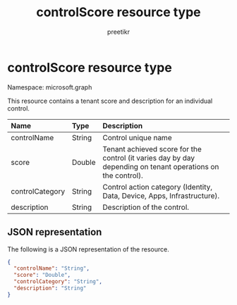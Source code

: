 ﻿---
title: " controlScore resource type"
description: "This resource contains a tenant score and description for an individual control."
localization_priority: Normal
doc_type: resourcePageType
ms.prod: ""
author: "preetikr"
---

#  controlScore resource type

Namespace: microsoft.graph

This resource contains a tenant score and description for an individual control.

| Name            | Type   | Description                                                                                                 |
| :-------------- | :----- | :---------------------------------------------------------------------------------------------------------- |
| controlName     | String | Control unique name                                                                                         |
| score           | Double | Tenant achieved score for the control (it varies day by day depending on tenant operations on the control). |
| controlCategory | String | Control action category (Identity, Data, Device, Apps, Infrastructure).                                     |
| description     | String | Description of the control.                                                                                 |

## JSON representation

The following is a JSON representation of the resource.

<!-- {
  "blockType": "resource",
  "optionalProperties": [

  ],
  "@odata.type": "microsoft.graph.controlScore"
}-->

```json
{
  "controlName": "String",
  "score": "Double",
  "controlCategory": "String",
  "description": "String"
}

```

<!-- {
  "type": "#page.annotation",
  "description": "controlScore resource",
  "keywords": "",
  "section": "documentation",
  "tocPath": ""
}-->
